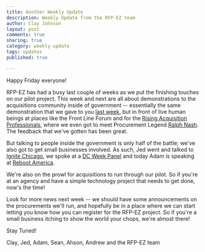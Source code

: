 ```yaml
---
title: Another Weekly Update
description: Weekly Update from the RFP-EZ team
author: Clay Johnson
layout: post
comments: true
sharing: true
category: weekly update
tags: updates
published: true

---
```


Happy Friday everyone!

RFP-EZ has had a busy last couple of weeks as we put the finishing touches on our pilot project. This week and next are all about demonstrations to the acquisitions community inside of government -- essentially the same demonstration that we gave to you [last week](http://presidential-innovation-fellows.github.com/rfpez-blog/2012/10/24/Our-Screencast/), but in front of live human beings at places like the Front Line Forum and for the [Rising Acquisition Professionals](http://rapcomm.org/), where we even got to meet Procurement Legend [Ralph Nash](http://www.fedpubseminars.com/Page/?id=21). The feedback that we've gotten has been great.

But talking to people inside the government is only half of the battle; we've also got to get small businesses involved. As such, Jed went and talked to [Ignite Chicago](http://www.ignitechi.org/), we spoke at a [DC Week Panel](http://dcweek2012.sched.org/event/129895315e6c0ce5f6fe453db29b51ee#.UJ1khuOe_D0) and today Adam is speaking at [Reboot America](http://www.rebootamerica.org/).

We're also on the prowl for acquisitions to run through our pilot. So if you're at an agency and have a simple technology project that needs to get done, now's the time!

Look for more news next week -- we should have some announcements on the procurements we'll run, and hopefully be in a place where we can start letting you know how you can register for the RFP-EZ project. So if you're a small business itching to show the world your chops, we're almost there!

Stay Tuned!

Clay, Jed, Adam, Sean, Ahson, Andrew and the RFP-EZ team